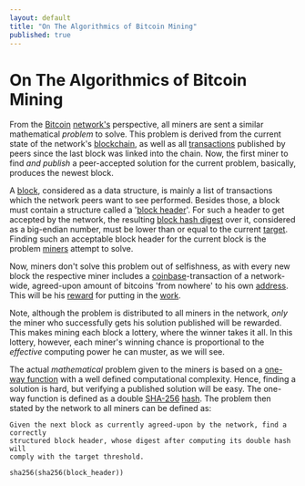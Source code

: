 ```yaml
---
layout: default
title: "On The Algorithmics of Bitcoin Mining"
published: true
---
```


# On The Algorithmics of Bitcoin Mining

From the [Bitcoin](https://bitcoin.org) [network's](https://en.bitcoin.it/wiki/Network) perspective, all miners are sent a similar mathematical _problem_ to solve. This problem is derived from the current state of the network's [blockchain](https://en.bitcoin.it/wiki/Block_chain), as well as all [transactions](https://en.bitcoin.it/wiki/Transaction) published by peers since the last block was linked into the chain. Now, the first miner to find _and publish_ a peer-accepted solution for the current problem, basically, produces the newest block.

A [block](https://en.bitcoin.it/wiki/Block), considered as a data structure, is mainly a list of transactions which the network peers want to see performed. Besides those, a block must contain a structure called a '[block header](https://bitcoin.org/en/developer-reference#block-headers)'. For such a header to get accepted by the network, the resulting [block hash digest](https://en.bitcoin.it/wiki/Block_hashing_algorithm)  over it, considered as a big-endian number, must be lower than or equal to the current [target](https://en.bitcoin.it/wiki/Target). Finding such an acceptable block header for the current block is the problem [miners](https://en.bitcoin.it/wiki/Mining) attempt to solve.

Now, miners don't solve this problem out of selfishness, as with every new block the respective miner includes a [coinbase](https://en.bitcoin.it/wiki/Coinbase)-transaction of a network-wide, agreed-upon amount of bitcoins 'from nowhere' to his own [address](https://en.bitcoin.it/wiki/Address). This will be his [reward](https://en.bitcoin.it/wiki/Mining#Reward) for putting in the [work](https://en.bitcoin.it/wiki/Proof_of_work).

Note, although the problem is distributed to all miners in the network, _only_ the miner who successfully gets his solution published will be rewarded. This makes mining each block a lottery, where the winner takes it all. In this lottery, however, each miner's winning chance is proportional to the _effective_ computing power he can muster, as we will see.

The actual _mathematical_ problem given to the miners is based on a [one-way function](https://en.wikipedia.org/wiki/One-way_function) with a well defined computational complexity. Hence, finding a solution is hard, but verifying a published solution will be easy. The one-way function is defined as a double [SHA-256](https://en.wikipedia.org/wiki/SHA-2) [hash](https://dx.doi.org/10.6028/NIST.FIPS.180-4). The problem then stated by the network to all miners can be defined as:

```
Given the next block as currently agreed-upon by the network, find a correctly
structured block header, whose digest after computing its double hash will
comply with the target threshold.
```

```
sha256(sha256(block_header))
```
